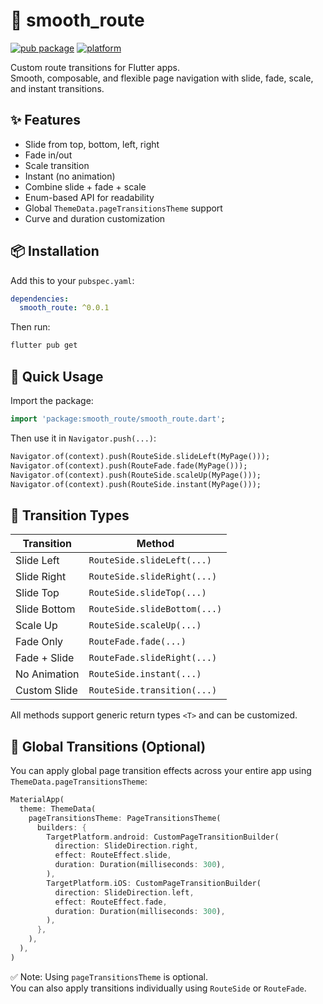 # 🚀 smooth_route

[![pub package](https://img.shields.io/pub/v/smooth_route.svg)](https://pub.dev/packages/smooth_route)
[![platform](https://img.shields.io/badge/platform-Flutter-blue)](https://flutter.dev)

Custom route transitions for Flutter apps.  
Smooth, composable, and flexible page navigation with slide, fade, scale, and instant transitions.

## ✨ Features

- Slide from top, bottom, left, right
- Fade in/out
- Scale transition
- Instant (no animation)
- Combine slide + fade + scale
- Enum-based API for readability
- Global `ThemeData.pageTransitionsTheme` support
- Curve and duration customization

## 📦 Installation

Add this to your `pubspec.yaml`:

```yaml
dependencies:
  smooth_route: ^0.0.1
```

Then run:

```bash
flutter pub get
```

## 🚀 Quick Usage

Import the package:

```dart
import 'package:smooth_route/smooth_route.dart';
```

Then use it in `Navigator.push(...)`:

```dart
Navigator.of(context).push(RouteSide.slideLeft(MyPage()));
Navigator.of(context).push(RouteFade.fade(MyPage()));
Navigator.of(context).push(RouteSide.scaleUp(MyPage()));
Navigator.of(context).push(RouteSide.instant(MyPage()));
```

## 🔀 Transition Types

| Transition     | Method                          |
|----------------|---------------------------------|
| Slide Left     | `RouteSide.slideLeft(...)`      |
| Slide Right    | `RouteSide.slideRight(...)`     |
| Slide Top      | `RouteSide.slideTop(...)`       |
| Slide Bottom   | `RouteSide.slideBottom(...)`    |
| Scale Up       | `RouteSide.scaleUp(...)`        |
| Fade Only      | `RouteFade.fade(...)`           |
| Fade + Slide   | `RouteFade.slideRight(...)`     |
| No Animation   | `RouteSide.instant(...)`        |
| Custom Slide   | `RouteSide.transition(...)`     |

All methods support generic return types `<T>` and can be customized.

## 🎨 Global Transitions (Optional)

You can apply global page transition effects across your entire app using `ThemeData.pageTransitionsTheme`:

```dart
MaterialApp(
  theme: ThemeData(
    pageTransitionsTheme: PageTransitionsTheme(
      builders: {
        TargetPlatform.android: CustomPageTransitionBuilder(
          direction: SlideDirection.right,
          effect: RouteEffect.slide,
          duration: Duration(milliseconds: 300),
        ),
        TargetPlatform.iOS: CustomPageTransitionBuilder(
          direction: SlideDirection.left,
          effect: RouteEffect.fade,
          duration: Duration(milliseconds: 300),
        ),
      },
    ),
  ),
)
```

✅ Note: Using `pageTransitionsTheme` is optional.  
You can also apply transitions individually using `RouteSide` or `RouteFade`.